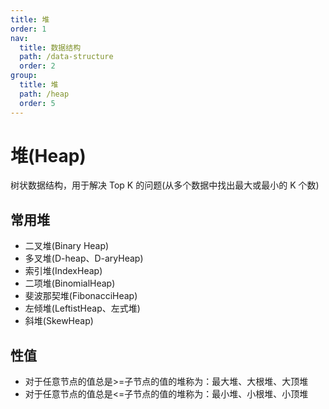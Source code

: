 ```yaml
---
title: 堆
order: 1
nav:
  title: 数据结构
  path: /data-structure
  order: 2
group:
  title: 堆
  path: /heap
  order: 5
---
```


# 堆(Heap)

树状数据结构，用于解决 Top K 的问题(从多个数据中找出最大或最小的 K 个数)

## 常用堆

- 二叉堆(Binary Heap)
- 多叉堆(D-heap、D-aryHeap)
- 索引堆(IndexHeap)
- 二项堆(BinomialHeap)
- 斐波那契堆(FibonacciHeap)
- 左倾堆(LeftistHeap、左式堆)
- 斜堆(SkewHeap)

## 性值

- 对于任意节点的值总是>=子节点的值的堆称为：最大堆、大根堆、大顶堆
- 对于任意节点的值总是<=子节点的值的堆称为：最小堆、小根堆、小顶堆
